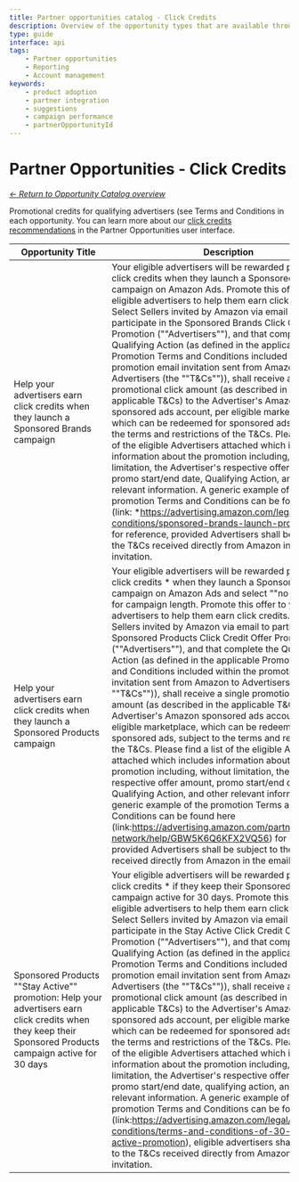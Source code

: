 ```yaml
---
title: Partner opportunities catalog - Click Credits
description: Overview of the opportunity types that are available through the Partner Opportunities API, with descriptions of rationale for each.
type: guide
interface: api
tags:
    - Partner opportunities
    - Reporting
    - Account management
keywords:
    - product adoption
    - partner integration
    - suggestions
    - campaign performance
    - partnerOpportunityId
---
```


# Partner Opportunities - Click Credits

[*← Return to Opportunity Catalog overview*](guides/recommendations/partner-opportunities/catalog/overview)

Promotional credits for qualifying advertisers (see Terms and Conditions in each opportunity. You can learn more about our [click credits recommendations](https://advertising.amazon.com/partner-network/growth/opportunities/types/CLICK_CREDITS) in the Partner Opportunities user interface.

| <div style="min-width: 160px;">Opportunity Title</div> | <div style="min-width: 420px;">Description</div> | Opportunity ID |
| --- | --- | --- |
| Help your advertisers earn click credits when they launch a Sponsored Brands campaign	|Your eligible advertisers will be rewarded promotional click credits when they launch a Sponsored Brands campaign on Amazon Ads. Promote this offer to your eligible advertisers to help them earn click credits. Select Sellers invited by Amazon via email to participate in the Sponsored Brands Click Credit Offer Promotion (""Advertisers""), and that complete the Qualifying Action (as defined in the applicable Promotion Terms and Conditions included within the promotion email invitation sent from Amazon to Advertisers (the ""T&Cs"")), shall receive a single promotional click amount (as described in the applicable T&Cs) to the Advertiser's Amazon sponsored ads account, per eligible marketplace, which can be redeemed for sponsored ads, subject to the terms and restrictions of the T&Cs. Please find a list of the eligible Advertisers attached which includes information about the promotion including, without limitation, the Advertiser's respective offer amount, promo start/end date, Qualifying Action, and other relevant information. A generic example of the promotion Terms and Conditions can be found here (link: \*https://advertising.amazon.com/legal/terms-conditions/sponsored-brands-launch-promotion \*) for reference, provided Advertisers shall be subject to the T&Cs received directly from Amazon in the email invitation.	|amzn1.ads-partner1.opportunity.<br/>3c2e9389-8504-4e2d-b708-98f5f0747d81	|
| Help your advertisers earn click credits when they launch a Sponsored Products campaign	|Your eligible advertisers will be rewarded promotional click credits \* when they launch a Sponsored Products campaign on Amazon Ads and select ""no end date"" for campaign length. Promote this offer to your eligible advertisers to help them earn click credits. Select Sellers invited by Amazon via email to participate in the Sponsored Products Click Credit Offer Promotion (""Advertisers""), and that complete the Qualifying Action (as defined in the applicable Promotion Terms and Conditions included within the promotion email invitation sent from Amazon to Advertisers (the ""T&Cs"")), shall receive a single promotional click amount (as described in the applicable T&Cs) to the Advertiser's Amazon sponsored ads account, per eligible marketplace, which can be redeemed for sponsored ads, subject to the terms and restrictions of the T&Cs. Please find a list of the eligible Advertisers attached which includes information about the promotion including, without limitation, the Advertiser's respective offer amount, promo start/end date, Qualifying Action, and other relevant information. A generic example of the promotion Terms and Conditions can be found here (link:https://advertising.amazon.com/partner-network/help/GBW5K6Q6KFX2VQ56) for reference, provided Advertisers shall be subject to the T&Cs received directly from Amazon in the email invitation.	|amzn1.ads-partner1.opportunity.<br/>7482e3a0-aad1-4383-86b8-8c95362a06ff	|
| Sponsored Products ""Stay Active"" promotion: Help your advertisers earn click credits when they keep their Sponsored Products campaign active for 30 days	|Your eligible advertisers will be rewarded promotional click credits \* if they keep their Sponsored Products campaign active for 30 days. Promote this offer to your eligible advertisers to help them earn click credits. Select Sellers invited by Amazon via email to participate in the Stay Active Click Credit Offer Promotion (""Advertisers""), and that complete the Qualifying Action (as defined in the applicable Promotion Terms and Conditions included within the promotion email invitation sent from Amazon to Advertisers (the ""T&Cs"")), shall receive a single promotional click amount (as described in the applicable T&Cs) to the Advertiser's Amazon sponsored ads account, per eligible marketplace, which can be redeemed for sponsored ads, subject to the terms and restrictions of the T&Cs. Please find a list of the eligible Advertisers attached which includes information about the promotion including, without limitation, the Advertiser's respective offer amount, promo start/end date, qualifying action, and other relevant information. A generic example of the promotion Terms and Conditions can be found here (link:https://advertising.amazon.com/legal/terms-conditions/terms-and-conditions-of-30-day-stay-active-promotion), eligible advertisers shall be subject to the T&Cs received directly from Amazon in the email invitation.	|amzn1.ads-partner1.opportunity.<br/>c79466cd-1c70-4a54-b660-d4b9533df540	|

